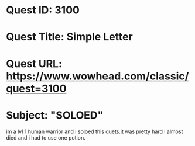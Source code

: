 # Quest ID: 3100
# Quest Title: Simple Letter
# Quest URL: https://www.wowhead.com/classic/quest=3100
# Subject: "SOLOED"
im a lvl 1 human warrior and i soloed this quets.it was pretty hard i almost died and i had to use one potion.
